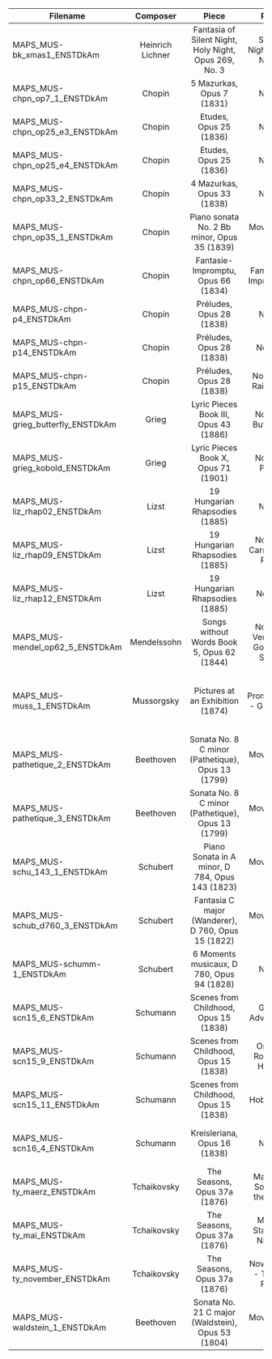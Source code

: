 | Filename                         | Composer           | Piece                                  | Part                |  Tempo                | Duration |
| ---------------------------------|:------------------:|:--------------------------------------:|:-------------------:|:---------------------:|:--------:|
| MAPS_MUS-bk_xmas1_ENSTDkAm |Heinrich Lichner |Fantasia of Silent Night, Holy Night, Opus 269, No. 3 |Silent Night, Holy Night |Andante sostenuto| 6:25  |
| MAPS_MUS-chpn_op7_1_ENSTDkAm     | Chopin             | 5 Mazurkas, Opus 7 (1831)              | No. 1               | Vivace                |    2:17  |
| MAPS_MUS-chpn_op25_e3_ENSTDkAm   | Chopin             | Etudes, Opus 25 (1836)                 | No. 3               | Allegro               |    1:46  |
| MAPS_MUS-chpn_op25_e4_ENSTDkAm   | Chopin             | Etudes, Opus 25 (1836)                 | No. 4               | Agitato               |    1:33  |
| MAPS_MUS-chpn_op33_2_ENSTDkAm    | Chopin             | 4 Mazurkas, Opus 33 (1838)             | No. 2               | Vivace                |    2:22  |
| MAPS_MUS-chpn_op35_1_ENSTDkAm    | Chopin        | Piano sonata No. 2 Bb minor, Opus 35 (1839) | Movement 1       | Grave - Doppio movimento |    6:34  |
| MAPS_MUS-chpn_op66_ENSTDkAm      | Chopin             | Fantasie-Impromptu, Opus 66 (1834)    | Fantasie-Impromptu | Allegro agitato       |      4:37  |
| MAPS_MUS-chpn-p4_ENSTDkAm        | Chopin             | Préludes, Opus 28 (1838)               | No. 4               | Largo                 |    1:44  |
| MAPS_MUS-chpn-p14_ENSTDkAm       | Chopin             | Préludes, Opus 28 (1838)               | No. 14              | Allegro               |    0:29  |
| MAPS_MUS-chpn-p15_ENSTDkAm       | Chopin             | Préludes, Opus 28 (1838)               | No. 15 - Raindrop   | Sostenuto             |    4:34  |
| MAPS_MUS-grieg_butterfly_ENSTDkAm| Grieg              | Lyric Pieces Book III, Opus 43 (1886)  | No. 1 - Butterfly   | Allegro grazioso      |    1:40  |
| MAPS_MUS-grieg_kobold_ENSTDkAm   | Grieg              | Lyric Pieces Book X, Opus 71 (1901)  | No. 3 - Puck | Tempo di Marcia un poco vivace |    1:27  |
| MAPS_MUS-liz_rhap02_ENSTDkAm     | Lizst              | 19 Hungarian Rhapsodies (1885)         | No. 2               | Lento a capriccio     |    8:47  |
| MAPS_MUS-liz_rhap09_ENSTDkAm     | Lizst              | 19 Hungarian Rhapsodies (1885)         | No. 9 - Carnival in Pest | Moderato         |   10:34  | 
| MAPS_MUS-liz_rhap12_ENSTDkAm     | Lizst              | 19 Hungarian Rhapsodies (1885)         | No. 12              | Mesto                 |    8:44  |
| MAPS_MUS-mendel_op62_5_ENSTDkAm  | Mendelssohn | Songs without Words Book 5, Opus 62 (1844)|No. 5 - Venetian Gondola Song | Andante con moto |    2:39  |
| MAPS_MUS-muss_1_ENSTDkAm         | Mussorgsky|Pictures at an Exhibition (1874)|Promenade - Gnomus|Allegro giusto, nel modo russico - Sempre vivo| 3:31  |
| MAPS_MUS-pathetique_2_ENSTDkAm   | Beethoven          | Sonata No. 8 C minor (Pathetique), Opus 13 (1799) | Movement 2 | Adagio cantabile    |    5:06  |
| MAPS_MUS-pathetique_3_ENSTDkAm   | Beethoven          | Sonata No. 8 C minor (Pathetique), Opus 13 (1799) | Movement 3 | Rondo allegro       |    4:18  |
| MAPS_MUS-schu_143_1_ENSTDkAm     | Schubert           | Piano Sonata in A minor, D 784, Opus 143 (1823)   | Movement 1 | Allegro giusto      |   12:30  |
| MAPS_MUS-schub_d760_3_ENSTDkAm   | Schubert           | Fantasia C major (Wanderer), D 760, Opus 15 (1822)| Movement 3 | Presto              |    4:21  |
| MAPS_MUS-schumm-1_ENSTDkAm       | Schubert           | 6 Moments musicaux, D 780, Opus 94 (1828)         | No. 1      | Moderato            |    4:29  |
| MAPS_MUS-scn15_6_ENSTDkAm        | Schumann           | Scenes from Childhood, Opus 15 (1838)  | Great Adventure       | --                  |    0:50  |
| MAPS_MUS-scn15_9_ENSTDkAm        | Schumann           | Scenes from Childhood, Opus 15 (1838)  | On the Rocking Horse  | --                  |    0:40  |
| MAPS_MUS-scn15_11_ENSTDkAm       | Schumann           | Scenes from Childhood, Opus 15 (1838)  | Hobgoblin             | --                  |    1:18  |
| MAPS_MUS-scn16_4_ENSTDkAm        | Schumann           | Kreisleriana, Opus 16 (1838)           | No. 4          | Sehr langsam - Very slowly |    3:29  |
| MAPS_MUS-ty_maerz_ENSTDkAm       | Tchaikovsky        | The Seasons, Opus 37a (1876)       | March - Song of the Lark | Andantino expressivo |    2:17  |
| MAPS_MUS-ty_mai_ENSTDkAm         | Tchaikovsky        | The Seasons, Opus 37a (1876)       | May - Starlight Nights   | Andantino            |    3:14  |
| MAPS_MUS-ty_november_ENSTDkAm    | Tchaikovsky        | The Seasons, Opus 37a (1876)       | November - Troika Ride   | Allegro moderato     |    2:57  |
| MAPS_MUS-waldstein_1_ENSTDkAm    | Beethoven          | Sonata No. 21 C major (Waldstein), Opus 53 (1804)| Movement 1 | Allegro con brio     |   10:21  |
